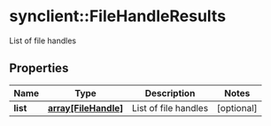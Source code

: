 # synclient::FileHandleResults

List of file handles
## Properties
Name | Type | Description | Notes
------------ | ------------- | ------------- | -------------
**list** | [**array[FileHandle]**](FileHandle.md) | List of file handles | [optional] 


